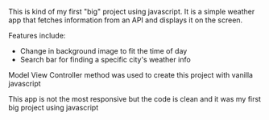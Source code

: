 This is kind of my first "big" project using javascript. It is a simple weather app that fetches information 
from an API and displays it on the screen.

Features include:
- Change in background image to fit the time of day
- Search bar for finding a specific city's weather info

Model View Controller method was used to create this project with vanilla javascript

This app is not the most responsive but the code is clean and it was my first big project using javascript
